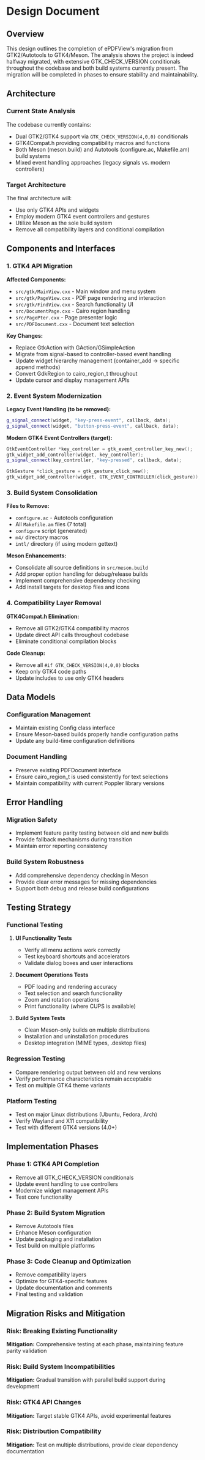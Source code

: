 # Design Document

## Overview

This design outlines the completion of ePDFView's migration from GTK2/Autotools to GTK4/Meson. The analysis shows the project is indeed halfway migrated, with extensive GTK_CHECK_VERSION conditionals throughout the codebase and both build systems currently present. The migration will be completed in phases to ensure stability and maintainability.

## Architecture

### Current State Analysis

The codebase currently contains:
- Dual GTK2/GTK4 support via `GTK_CHECK_VERSION(4,0,0)` conditionals
- GTK4Compat.h providing compatibility macros and functions
- Both Meson (meson.build) and Autotools (configure.ac, Makefile.am) build systems
- Mixed event handling approaches (legacy signals vs. modern controllers)

### Target Architecture

The final architecture will:
- Use only GTK4 APIs and widgets
- Employ modern GTK4 event controllers and gestures
- Utilize Meson as the sole build system
- Remove all compatibility layers and conditional compilation

## Components and Interfaces

### 1. GTK4 API Migration

**Affected Components:**
- `src/gtk/MainView.cxx` - Main window and menu system
- `src/gtk/PageView.cxx` - PDF page rendering and interaction
- `src/gtk/FindView.cxx` - Search functionality UI
- `src/DocumentPage.cxx` - Cairo region handling
- `src/PagePter.cxx` - Page presenter logic
- `src/PDFDocument.cxx` - Document text selection

**Key Changes:**
- Replace GtkAction with GAction/GSimpleAction
- Migrate from signal-based to controller-based event handling
- Update widget hierarchy management (container_add → specific append methods)
- Convert GdkRegion to cairo_region_t throughout
- Update cursor and display management APIs

### 2. Event System Modernization

**Legacy Event Handling (to be removed):**
```cpp
g_signal_connect(widget, "key-press-event", callback, data);
g_signal_connect(widget, "button-press-event", callback, data);
```

**Modern GTK4 Event Controllers (target):**
```cpp
GtkEventController *key_controller = gtk_event_controller_key_new();
gtk_widget_add_controller(widget, key_controller);
g_signal_connect(key_controller, "key-pressed", callback, data);

GtkGesture *click_gesture = gtk_gesture_click_new();
gtk_widget_add_controller(widget, GTK_EVENT_CONTROLLER(click_gesture));
```

### 3. Build System Consolidation

**Files to Remove:**
- `configure.ac` - Autotools configuration
- All `Makefile.am` files (7 total)
- `configure` script (generated)
- `m4/` directory macros
- `intl/` directory (if using modern gettext)

**Meson Enhancements:**
- Consolidate all source definitions in `src/meson.build`
- Add proper option handling for debug/release builds
- Implement comprehensive dependency checking
- Add install targets for desktop files and icons

### 4. Compatibility Layer Removal

**GTK4Compat.h Elimination:**
- Remove all GTK2/GTK4 compatibility macros
- Update direct API calls throughout codebase
- Eliminate conditional compilation blocks

**Code Cleanup:**
- Remove all `#if GTK_CHECK_VERSION(4,0,0)` blocks
- Keep only GTK4 code paths
- Update includes to use only GTK4 headers

## Data Models

### Configuration Management
- Maintain existing Config class interface
- Ensure Meson-based builds properly handle configuration paths
- Update any build-time configuration definitions

### Document Handling
- Preserve existing PDFDocument interface
- Ensure cairo_region_t is used consistently for text selections
- Maintain compatibility with current Poppler library versions

## Error Handling

### Migration Safety
- Implement feature parity testing between old and new builds
- Provide fallback mechanisms during transition
- Maintain error reporting consistency

### Build System Robustness
- Add comprehensive dependency checking in Meson
- Provide clear error messages for missing dependencies
- Support both debug and release build configurations

## Testing Strategy

### Functional Testing
1. **UI Functionality Tests**
   - Verify all menu actions work correctly
   - Test keyboard shortcuts and accelerators
   - Validate dialog boxes and user interactions

2. **Document Operations Tests**
   - PDF loading and rendering accuracy
   - Text selection and search functionality
   - Zoom and rotation operations
   - Print functionality (where CUPS is available)

3. **Build System Tests**
   - Clean Meson-only builds on multiple distributions
   - Installation and uninstallation procedures
   - Desktop integration (MIME types, .desktop files)

### Regression Testing
- Compare rendering output between old and new versions
- Verify performance characteristics remain acceptable
- Test on multiple GTK4 theme variants

### Platform Testing
- Test on major Linux distributions (Ubuntu, Fedora, Arch)
- Verify Wayland and X11 compatibility
- Test with different GTK4 versions (4.0+)

## Implementation Phases

### Phase 1: GTK4 API Completion
- Remove all GTK_CHECK_VERSION conditionals
- Update event handling to use controllers
- Modernize widget management APIs
- Test core functionality

### Phase 2: Build System Migration
- Remove Autotools files
- Enhance Meson configuration
- Update packaging and installation
- Test build on multiple platforms

### Phase 3: Code Cleanup and Optimization
- Remove compatibility layers
- Optimize for GTK4-specific features
- Update documentation and comments
- Final testing and validation

## Migration Risks and Mitigation

### Risk: Breaking Existing Functionality
**Mitigation:** Comprehensive testing at each phase, maintaining feature parity validation

### Risk: Build System Incompatibilities
**Mitigation:** Gradual transition with parallel build support during development

### Risk: GTK4 API Changes
**Mitigation:** Target stable GTK4 APIs, avoid experimental features

### Risk: Distribution Compatibility
**Mitigation:** Test on multiple distributions, provide clear dependency documentation
